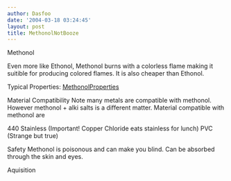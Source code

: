 ```yaml
---
author: Dasfoo
date: '2004-03-18 03:24:45'
layout: post
title: MethonolNotBooze
---
```


Methonol

Even more like Ethonol, Methonol burns with a colorless flame making it suitible for producing colored flames.  It is also cheaper than Ethonol.

Typical Properties: [MethonolProperties](MethonolProperties.html)

Material Compatibility
   Note many metals are compatible with methonol.  However methonol + alki salts
   is a different matter.  Material compatible with methonol are

   440 Stainless (Important! Copper Chloride eats stainless for lunch)
   PVC  (Strange but true)
   
Safety
   Methonol is poisonous and can make you blind.  Can be absorbed through the 
   skin and eyes.

Aquisition
